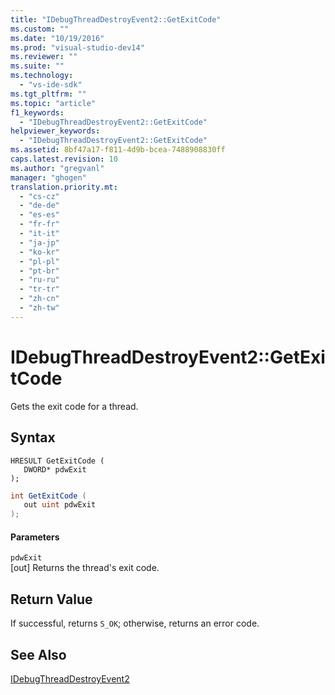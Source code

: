 ```yaml
---
title: "IDebugThreadDestroyEvent2::GetExitCode"
ms.custom: ""
ms.date: "10/19/2016"
ms.prod: "visual-studio-dev14"
ms.reviewer: ""
ms.suite: ""
ms.technology: 
  - "vs-ide-sdk"
ms.tgt_pltfrm: ""
ms.topic: "article"
f1_keywords: 
  - "IDebugThreadDestroyEvent2::GetExitCode"
helpviewer_keywords: 
  - "IDebugThreadDestroyEvent2::GetExitCode"
ms.assetid: 8bf47a17-f811-4d9b-bcea-7488908830ff
caps.latest.revision: 10
ms.author: "gregvanl"
manager: "ghogen"
translation.priority.mt: 
  - "cs-cz"
  - "de-de"
  - "es-es"
  - "fr-fr"
  - "it-it"
  - "ja-jp"
  - "ko-kr"
  - "pl-pl"
  - "pt-br"
  - "ru-ru"
  - "tr-tr"
  - "zh-cn"
  - "zh-tw"
---
```

# IDebugThreadDestroyEvent2::GetExitCode
Gets the exit code for a thread.  
  
## Syntax  
  
```cpp#  
HRESULT GetExitCode (   
   DWORD* pdwExit  
);  
```  
  
```c#  
int GetExitCode (   
   out uint pdwExit  
);  
```  
  
#### Parameters  
 `pdwExit`  
 [out] Returns the thread's exit code.  
  
## Return Value  
 If successful, returns `S_OK`; otherwise, returns an error code.  
  
## See Also  
 [IDebugThreadDestroyEvent2](../extensibility-debugger-reference/idebugthreaddestroyevent2.md)